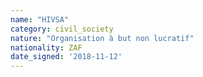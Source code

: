 ```yaml
---
name: "HIVSA"
category: civil_society
nature: "Organisation à but non lucratif"
nationality: ZAF
date_signed: '2018-11-12'
---
```

    